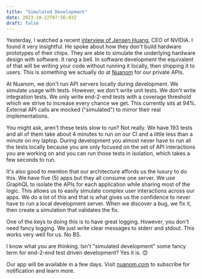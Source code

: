```yaml
---
title: "Simulated Development"
date: 2023-10-22T07:56:03Z
draft: false
---
```


Yesterday, I watched a recent [interview of Jensen Huang](https://www.youtube.com/watch?v=y6NfxiemvHg), CEO of NVIDIA. I found it very insightful. He spoke about how they don't build hardware prototypes of their chips. They are able to simulate the underlying hardware design with software. It rang a bell. In software development the equivalent of that will be writing your code without running it locally, then shipping it to users. This is something we actually do at [Nuanom](https://nuanom.com) for our private APIs.

At Nuanom, we don't run API servers locally during development. We simulate usage with tests. However, we don't write unit tests. We don't write integration tests. We only write end-2-end tests with a coverage threshold which we strive to increase every chance we get. This currently sits at 94%. External API calls are mocked ("simulated") to mirror their real implementations.

You might ask, aren't these tests slow to run? Not really. We have 193 tests and all of them take about 4 minutes to run on our CI and a little less than a minute on my laptop. During development you almost never have to run all the tests locally because you are only focused on the set of API interactions you are working on and you can run those tests in isolation, which takes a few seconds to run.

It's also good to mention that our architecture affords us the luxury to do this. We have five (5) apps but they all consume one server. We use GraphQL to isolate the APIs for each application while sharing most of the logic. This allows us to easily simulate complex user interactions across our apps. We do a lot of this and that is what gives us the confidence to never have to run a local development server. When we discover a bug, we fix it, then create a simulation that validates the fix.

One of the keys to doing this is to have great logging. However, you don't need fancy logging. We just write clear messages to stderr and stdout. This works very well for us. No BS.

I know what you are thinking. Isn't "simulated development" some fancy term for end-2-end test driven development? Yes it is. 😊

Our app will be available in a few days. Visit [nuanom.com](https://nuanom.com) to subscribe for notification and learn more.
